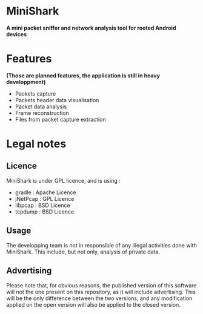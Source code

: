 # MiniShark
**A mini packet sniffer and network analysis tool for rooted Android devices**

# Features 
**(Those are planned features, the application is still in heavy developpment)**

- Packets capture
- Packets header data visualisation
- Packet data analysis
- Frame reconstruction
- Files from packet capture extraction

# Legal notes
## Licence
MiniShark is under GPL licence, and is using : 
- gradle : Apache Licence
- jNetPcap : GPL Licence
- libpcap : BSD Licence
- tcpdump : BSD Licence

## Usage
The developping team is not in responsible of any illegal activities done with MiniShark. This include, but not only, analysis of private data.

## Advertising
Please note that, for obvious reasons, the published version of this software will not the one present on this repository, as it will include advertising. This will be the only difference between the two versions, and any modification applied on the open version will also be applied to the closed version.